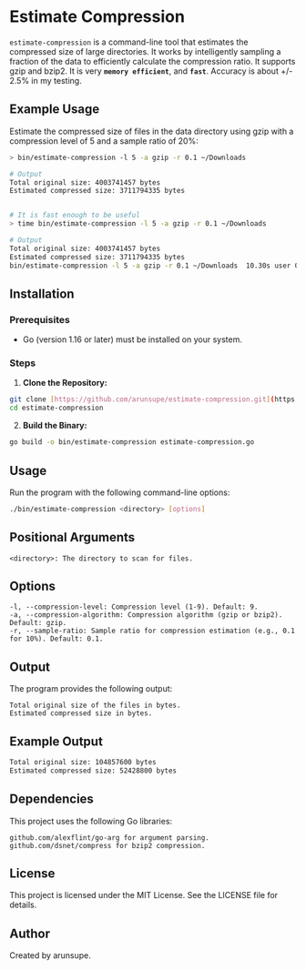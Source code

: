# Estimate Compression

`estimate-compression` is a command-line tool that estimates the compressed size of large directories. It works by intelligently sampling a fraction of the data to efficiently calculate the compression ratio. It supports gzip and bzip2. It is very __`memory efficient`__, and __`fast`__. Accuracy is about +/- 2.5% in my testing.

## Example Usage

Estimate the compressed size of files in the data directory using gzip with a compression level of 5 and a sample ratio of 20%:
```bash
> bin/estimate-compression -l 5 -a gzip -r 0.1 ~/Downloads 

# Output
Total original size: 4003741457 bytes
Estimated compressed size: 3711794335 bytes


# It is fast enough to be useful
> time bin/estimate-compression -l 5 -a gzip -r 0.1 ~/Downloads

# Output
Total original size: 4003741457 bytes
Estimated compressed size: 3711794335 bytes
bin/estimate-compression -l 5 -a gzip -r 0.1 ~/Downloads  10.30s user 0.34s system 106% cpu 9.952 total

```

## Installation

### Prerequisites

-   Go (version 1.16 or later) must be installed on your system.

### Steps

1.  **Clone the Repository:**

```bash
git clone [https://github.com/arunsupe/estimate-compression.git](https://github.com/arunsupe/estimate-compression.git)
cd estimate-compression
```

2.  **Build the Binary:**

```bash
go build -o bin/estimate-compression estimate-compression.go
```

## Usage

Run the program with the following command-line options:

```bash
./bin/estimate-compression <directory> [options]
```

## Positional Arguments

    <directory>: The directory to scan for files.

## Options

    -l, --compression-level: Compression level (1-9). Default: 9.
    -a, --compression-algorithm: Compression algorithm (gzip or bzip2). Default: gzip.
    -r, --sample-ratio: Sample ratio for compression estimation (e.g., 0.1 for 10%). Default: 0.1.


## Output

The program provides the following output:

    Total original size of the files in bytes.
    Estimated compressed size in bytes.

## Example Output
```bash
Total original size: 104857600 bytes
Estimated compressed size: 52428800 bytes
```

## Dependencies

This project uses the following Go libraries:

    github.com/alexflint/go-arg for argument parsing.
    github.com/dsnet/compress for bzip2 compression.

## License

This project is licensed under the MIT License. See the LICENSE file for details.

## Author

Created by arunsupe.